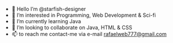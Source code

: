 - 👋 Hello I’m @starfish-designer
- 👀 I’m interested in Programming, Web Development & Sci-fi
- 🌱 I’m currently learning Java
- 💞️ I’m looking to collaborate on Java, HTML & CSS
- 📫 to reach me contact-me via e-mail rafaelweb777@gmail.com

<!---
starfish-designer/starfish-designer is a ✨ special ✨ repository because its `README.md` (this file) appears on your GitHub profile.
You can click the Preview link to take a look at your changes.
--->
